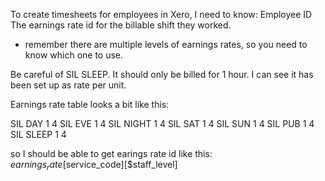 To create timesheets for employees in Xero, I need to know:
Employee ID
The earnings rate id for the billable shift they worked.
 - remember there are multiple levels of earnings rates, so you need to know which one to use.

Be careful of SIL SLEEP.  It should only be billed for 1 hour.  I can see it has been set up as rate per unit.

Earnings rate table looks a bit like this:

 SIL DAY
    1
    4
 SIL EVE
    1
    4
 SIL NIGHT
    1
    4
 SIL SAT
    1
    4
 SIL SUN
    1
    4
 SIL PUB
    1
    4
 SIL SLEEP
    1
    4


 so I should be able to get earings rate id like this:
 $earnings_rate[$service_code][$staff_level]

 